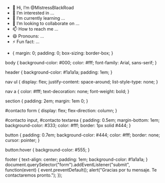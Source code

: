 - 👋 Hi, I’m @MistressBlackRoad
- 👀 I’m interested in ...
- 🌱 I’m currently learning ...
- 💞️ I’m looking to collaborate on ...
- 📫 How to reach me ...
- 😄 Pronouns: ...
- ⚡ Fun fact: ...
* {
    margin: 0;
    padding: 0;
    box-sizing: border-box;
}

body {
    background-color: #000;
    color: #fff;
    font-family: Arial, sans-serif;
}

header {
    background-color: #1a1a1a;
    padding: 1em;
}

nav ul {
    display: flex;
    justify-content: space-around;
    list-style-type: none;
}

nav a {
    color: #fff;
    text-decoration: none;
    font-weight: bold;
}

section {
    padding: 2em;
    margin: 1em 0;
}

#contacto form {
    display: flex;
    flex-direction: column;
}

#contacto input, #contacto textarea {
    padding: 0.5em;
    margin-bottom: 1em;
    background-color: #333;
    color: #fff;
    border: 1px solid #444;
}

button {
    padding: 0.7em;
    background-color: #444;
    color: #fff;
    border: none;
    cursor: pointer;
}

button:hover {
    background-color: #555;
}

footer {
    text-align: center;
    padding: 1em;
    background-color: #1a1a1a;
}
document.querySelector("form").addEventListener("submit", function(event) {
    event.preventDefault();
    alert("Gracias por tu mensaje. Te contactaremos pronto.");
});

<!---
MistressBlackRoad/MistressBlackRoad is a ✨ special ✨ repository because its `README.md` (this file) appears on your GitHub profile.
You can click the Preview link to take a look at your changes.
--->
